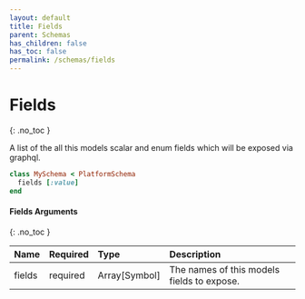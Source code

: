 ```yaml
---
layout: default
title: Fields
parent: Schemas
has_children: false
has_toc: false
permalink: /schemas/fields
---
```


# Fields
{: .no_toc }

A list of the all this models scalar and enum fields which will be exposed via graphql.

```ruby
class MySchema < PlatformSchema
  fields [:value]
end
```

#### Fields Arguments
{: .no_toc }

| Name | Required | Type | Description |
|:---|:---|:---|:---|
| fields | required | Array[Symbol] | The names of this models fields to expose. |